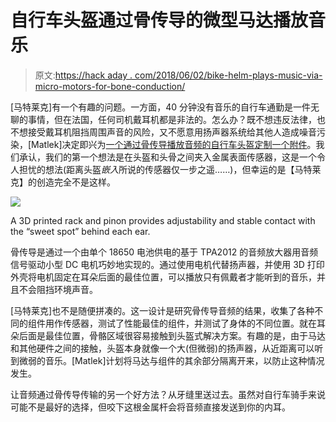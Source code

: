 # 自行车头盔通过骨传导的微型马达播放音乐

> 原文:[https://hack aday . com/2018/06/02/bike-helm-plays-music-via-micro-motors-for-bone-conduction/](https://hackaday.com/2018/06/02/bike-helmet-plays-music-via-tiny-motors-for-bone-conduction/)

[马特莱克]有一个有趣的问题。一方面，40 分钟没有音乐的自行车通勤是一件无聊的事情，但在法国，任何司机戴耳机都是非法的。怎么办？既不想违反法律，也不想接受戴耳机阻挡周围声音的风险，又不愿意用扬声器系统给其他人造成噪音污染，[Matlek]决定即兴为[一个通过骨传导播放音频的自行车头盔定制一个附件](http://www.instructables.com/id/DIY-Bone-Conduction-Bike-Helmet/)。我们承认，我们的第一个想法是在头盔和头骨之间夹入金属表面传感器，这是一个令人担忧的想法(距离头盔*嵌入*所说的传感器仅一步之遥……)，但幸运的是【马特莱克】的创造完全不是这样。

[![](../Images/a8a66e462741a44246434d018b0fa3f0.png)](https://hackaday.com/wp-content/uploads/2018/05/bone-conduction-helmet-square.jpg)

A 3D printed rack and pinon provides adjustability and stable contact with the “sweet spot” behind each ear.

骨传导是通过一个由单个 18650 电池供电的基于 TPA2012 的音频放大器用音频信号驱动小型 DC 电机巧妙地实现的。通过使用电机代替扬声器，并使用 3D 打印外壳将电机固定在耳朵后面的最佳位置，可以播放只有佩戴者才能听到的音乐，并且不会阻挡环境声音。

[马特莱克]也不是随便拼凑的。这一设计是研究骨传导音频的结果，收集了各种不同的组件用作传感器，测试了性能最佳的组件，并测试了身体的不同位置。就在耳朵后面是最佳位置，骨骼区域很容易接触到头盔式解决方案。有趣的是，由于马达和其他硬件之间的接触，头盔本身就像一个大(但微弱)的扬声器，从近距离可以听到微弱的音乐。[Matlek]计划将马达与组件的其余部分隔离开来，以防止这种情况发生。

让音频通过骨传导传输的另一个好方法？从牙缝里送过去。虽然对自行车骑手来说可能不是最好的选择，但咬下这根金属杆会将音频直接发送到你的内耳。